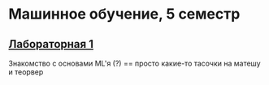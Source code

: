 # Машинное обучение, 5 семестр

## [Лабораторная 1](https://colab.research.google.com/drive/110V-_vtsLFpWAYk2pYOTAiWVrmUUMCKi?usp=sharing)
Знакомство с основами ML'я (?) == просто какие-то тасочки на матешу и теорвер

